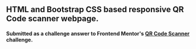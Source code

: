## HTML and Bootstrap CSS based responsive QR Code scanner webpage.
#### Submitted as a challenge answer to Frontend Mentor's [QR Code Scanner](https://www.frontendmentor.io/challenges/qr-code-component-iux_sIO_H) challenge.

